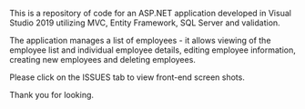 This is a repository of code for an ASP.NET application developed in Visual Studio 2019 utilizing MVC, Entity Framework, SQL Server and validation. 

The application manages a list of employees - it allows viewing of the employee list and individual employee details, editing employee information, creating new employees and deleting employees.

Please click on the ISSUES tab to view front-end screen shots.

Thank you for looking.
